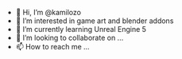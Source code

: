 - 👋 Hi, I’m @kamilozo
- 👀 I’m interested in game art and blender addons
- 🌱 I’m currently learning Unreal Engine 5
- 💞️ I’m looking to collaborate on ...
- 📫 How to reach me ...

<!---
kamilozo/kamilozo is a ✨ special ✨ repository because its `README.md` (this file) appears on your GitHub profile.
You can click the Preview link to take a look at your changes.
--->
